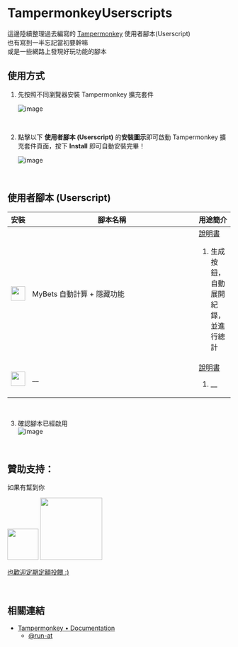 # TampermonkeyUserscripts

這邊陸續整理過去編寫的 [Tampermonkey](https://www.tampermonkey.net/) 使用者腳本(Userscript)  
也有寫到一半忘記當初要幹嘛  
或是一些網路上發現好玩功能的腳本  

## 使用方式

1. 先按照不同瀏覽器安裝 Tampermonkey 擴充套件  

   ![image](https://github.com/user-attachments/assets/97f3be72-0db1-4af1-aa88-33872be66b30)  
  
&#8203;  

2. 點擊以下 **使用者腳本 (Userscript)** 的**安裝圖示**即可啟動 Tampermonkey 擴充套件頁面，按下 **Install** 即可自動安裝完畢！  

    ![image](https://github.com/user-attachments/assets/9bc05fcf-9f82-4568-85fa-59cc1f4510ca)  

&#8203;  

## 使用者腳本 (Userscript)

<table>
  <thead>
    <tr>
      <th nowrap>安裝</th>
      <th width="420">腳本名稱</th>
      <th nowrap>用途簡介</th>
    </tr>
  </thead>
  <tbody>
    <tr>
      <td>
        <a href="https://raw.githubusercontent.com/jjj9458/TampermonkeyUserscripts/main/src/TSL_toolA/TSL_toolA.user.js"><img src="https://www.reshot.com/preview-assets/icons/YZ2MBN3G6V/download-from-the-cloud-YZ2MBN3G6V.svg" width="32"/></a>
      </td>
      <td>MyBets 自動計算 + 隱藏功能</td>
      <td>
      <a href="https://github.com/jjj9458/TampermonkeyUserscripts/blob/main/src/TSL_toolA/Changelog.md">說明書</a><br>
        <ol>
          <li>生成按鈕，自動展開紀錄，並進行總計</li>
      </td>
    </tr>
    <tr>
      <td>
        <a href=".user.js"><img src="https://www.reshot.com/preview-assets/icons/YZ2MBN3G6V/download-from-the-cloud-YZ2MBN3G6V.svg" width="32"/></a>
      </td>
      <td>__</td>
      <td>
      <a href="Changelog.md">說明書</a><br>
        <ol>
          <li>__</li>
      </td>
    </tr>
  </tbody>
</table>  

&#8203;  
          
3. 確認腳本已經啟用  
![image](https://github.com/user-attachments/assets/43b678bd-9543-40d2-a8e8-7bac8d5ad1b6)

&#8203;  

## 贊助支持：
如果有幫到你
<p align="left">
  <a href="https://p.ecpay.com.tw/B651285">
    <img src="https://payment.ecpay.com.tw/Upload/QRCode/202504/QRCode_f581a638-4852-44ad-b863-b47aff0fa1aa.png" width="70"/></a>
   <a href="https://p.ecpay.com.tw/B651285">
    <img src="https://www.ecpay.com.tw/Content/Themes/WebStyle20131201/images/header_logo.png" width="140"/></a>
  </a>
</p>      

[也歡迎定期定額投餵 :)](https://pay.ecpay.com.tw/CreditPayment/ExpressCredit?MerchantID=3451959 )   

&#8203;  

## 相關連結

- [Tampermonkey • Documentation](https://www.tampermonkey.net/documentation.php)
  - [@run-at](https://www.tampermonkey.net/documentation.php#_run_at)

<!--
.md架構參考
https://github.com/doggy8088/TampermonkeyUserscripts/tree/main
-->
